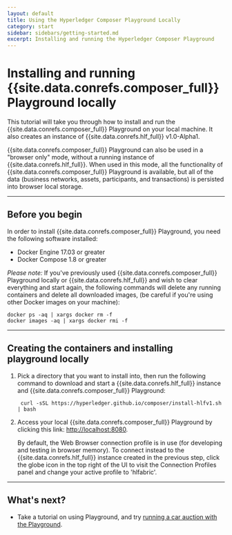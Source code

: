 ```yaml
---
layout: default
title: Using the Hyperledger Composer Playground Locally
category: start
sidebar: sidebars/getting-started.md
excerpt: Installing and running the Hyperledger Composer Playground
---
```


# Installing and running {{site.data.conrefs.composer_full}} Playground locally

This tutorial will take you through how to install and run the {{site.data.conrefs.composer_full}} Playground on your local machine. It also creates an instance of {{site.data.conrefs.hlf_full}} v1.0-Alpha1.

{{site.data.conrefs.composer_full}} Playground can also be used in a "browser only" mode, without a running instance of {{site.data.conrefs.hlf_full}}. When used in this mode, all the functionality of {{site.data.conrefs.composer_full}} Playground is available, but all of the data (business networks, assets, participants, and transactions) is persisted into browser local storage.

---

## Before you begin

In order to install {{site.data.conrefs.composer_full}} Playground, you need the following software installed:

* Docker Engine 17.03 or greater
* Docker Compose 1.8 or greater

*Please note:* If you've previously used {{site.data.conrefs.composer_full}} Playground locally or {{site.data.conrefs.hlf_full}} and wish to clear everything and start again, the following commands will delete any running containers and delete all downloaded images, (be careful if you're using other Docker images on your machine):

```
docker ps -aq | xargs docker rm -f
docker images -aq | xargs docker rmi -f
```
---


## Creating the containers and installing playground locally

1. Pick a directory that you want to install into, then run the following command to download and start a {{site.data.conrefs.hlf_full}} instance and {{site.data.conrefs.composer_full}} Playground:

        curl -sSL https://hyperledger.github.io/composer/install-hlfv1.sh | bash

2. Access your local {{site.data.conrefs.composer_full}} Playground by clicking this link: <a href="http://localhost:8080" target="blank">http://<span></span>localhost:8080</a>.

    By default, the Web Browser connection profile is in use (for developing and testing in browser memory).  To connect instead to the {{site.data.conrefs.hlf_full}} instance created in the previous step, click the globe icon in the top right of the UI to visit the Connection Profiles panel and change your active profile to 'hlfabric'.

---
<!--
<a name="installationoptions"></a>

## Alternative installation options

If you have an existing Hyperledger Fabric instance you want to use with {{site.data.conrefs.composer_full}} Playground, then you can install the playground without installing another Hyperledger Fabric instance. The playground can then be configured to connect to your existing Hyperledger Fabric instance by creating a connection profile with the required connection settings.

There are two options for installing the {{site.data.conrefs.composer_full}} Playground.
You can choose to install using npm (the Node.js package manager), or you can choose to install with Docker. We recommend that you:

*   <a href="#installnpm">Install using npm</a> if you wish to run to {{site.data.conrefs.composer_full}} Playground on your local workstation.
*   <a href="#installdocker">Install using Docker</a> if you wish to run {{site.data.conrefs.composer_full}} Playground on a server or cloud platform.

**why, what does each do differently?**

Note that the same set of features is available regardless of the installation method that you choose.

## <a name="installnpm"></a>Installing with npm

### Prerequisites

In order to install {{site.data.conrefs.composer_full}} Playground with npm, you need the following software installed:

*   Node.js v6.x (note that Node.js v7.x is unsupported)
*   npm v3.x or greater

### Installation

You can install {{site.data.conrefs.composer_full}} Playground by running the following command in your terminal or command prompt:

  ```
  npm install -g composer-playground
  ```

You should see the following output in your terminal or command prompt:

  ```
  npm install -g composer-playground
  ...
  /usr/local/bin/composer-playground -> /usr/local/lib/node_modules/composer-playground/cli.js
  /usr/local/lib/node_modules
  └─┬ composer-playground@0.4.3
  ...
  ```

Verify that no errors occurred. If any part of this process fails, then {{site.data.conrefs.composer_full}} Playground will fail to work correctly. You may see errors from a program called `node-gyp`. These errors indicate that your system is not set up correctly to build Node.js C/C++ native modules. You may need to install additional software to correct this error.

You can then start {{site.data.conrefs.composer_full}} Playground by running the following command in your terminal or command prompt:

  ```
  composer-playground
  ```

A web browser will be automatically opened once the playground has started, but should that not happen you should be able to access {{site.data.conrefs.composer_full}} Playground by clicking on this link: <a href="http://localhost:8080" target="_blank">http://<span></span>localhost:8080</a>

---

## <a name="installdocker"></a>Installing with Docker

### Prerequisites

In order to install {{site.data.conrefs.composer_full}} Playground with Docker, you need the following software installed:

*   Docker Engine 1.12.3 or greater

### Installation

You can install {{site.data.conrefs.composer_full}} Playground by running the following Docker command in your terminal or command prompt:

  ```
  docker run -d -p 8080:8080 hyperledger/composer-playground
  ```

You should see the following output in your terminal or command prompt:

  ```
  $ docker run -d -p 8080:8080 hyperledger/composer-playground
  afd1baff0487de5c69626b8baea69c702744f92813043e3d2b0ef786c7f77517
  ```

Verify that no errors occurred.

You can then start {{site.data.conrefs.composer_full}} Playground by clicking on this link: <a href="http://localhost:8080" target="_blank">http://<span></span>localhost:8080</a>

---
-->

## What's next?

* Take a tutorial on using Playground, and try [running a car auction with the Playground](../tutorials/playground-guide.html).
